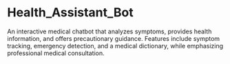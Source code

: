 # Health_Assistant_Bot
An interactive medical chatbot that analyzes symptoms, provides health information, and offers precautionary guidance. Features include symptom tracking, emergency detection, and a medical dictionary, while emphasizing professional medical consultation.
